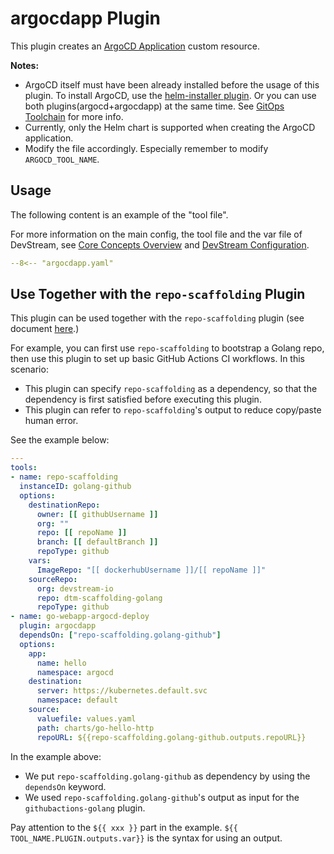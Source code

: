 # argocdapp Plugin

This plugin creates an [ArgoCD Application](https://argo-cd.readthedocs.io/en/stable/core_concepts/) custom resource.

**Notes:**

- ArgoCD itself must have been already installed before the usage of this plugin.
  To install ArgoCD, use the [helm-installer plugin](./helm-installer/argocd.md).
  Or you can use both plugins(argocd+argocdapp) at the same time.
  See [GitOps Toolchain](../best-practices/gitops.md) for more info.
- Currently, only the Helm chart is supported when creating the ArgoCD application.
- Modify the file accordingly. Especially remember to modify `ARGOCD_TOOL_NAME`.

## Usage

The following content is an example of the "tool file".

For more information on the main config, the tool file and the var file of DevStream, see [Core Concepts Overview](../core-concepts/overview.md) and [DevStream Configuration](../core-concepts/config.md).

```yaml
--8<-- "argocdapp.yaml"
```

## Use Together with the `repo-scaffolding` Plugin

This plugin can be used together with the `repo-scaffolding` plugin (see document [here](./repo-scaffolding.md).)

For example, you can first use `repo-scaffolding` to bootstrap a Golang repo, then use this plugin to set up basic GitHub Actions CI workflows. In this scenario:

- This plugin can specify `repo-scaffolding` as a dependency, so that the dependency is first satisfied before executing this plugin.
- This plugin can refer to `repo-scaffolding`'s output to reduce copy/paste human error.

See the example below:

```yaml
---
tools:
- name: repo-scaffolding
  instanceID: golang-github
  options:
    destinationRepo:
      owner: [[ githubUsername ]]
      org: ""
      repo: [[ repoName ]]
      branch: [[ defaultBranch ]]
      repoType: github
    vars:
      ImageRepo: "[[ dockerhubUsername ]]/[[ repoName ]]"
    sourceRepo:
      org: devstream-io
      repo: dtm-scaffolding-golang
      repoType: github
- name: go-webapp-argocd-deploy
  plugin: argocdapp
  dependsOn: ["repo-scaffolding.golang-github"]
  options:
    app:
      name: hello
      namespace: argocd
    destination:
      server: https://kubernetes.default.svc
      namespace: default
    source:
      valuefile: values.yaml
      path: charts/go-hello-http
      repoURL: ${{repo-scaffolding.golang-github.outputs.repoURL}}
```

In the example above:

- We put `repo-scaffolding.golang-github` as dependency by using the `dependsOn` keyword.
- We used `repo-scaffolding.golang-github`'s output as input for the `githubactions-golang` plugin.

Pay attention to the `${{ xxx }}` part in the example. `${{ TOOL_NAME.PLUGIN.outputs.var}}` is the syntax for using an output.

